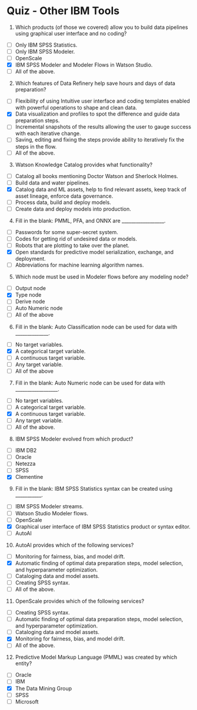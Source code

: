 # Quiz - Other IBM Tools

1. Which products (of those we covered) allow you to build data pipelines using graphical user interface and no coding?
- [ ] Only IBM SPSS Statistics.
- [ ] Only IBM SPSS Modeler.
- [ ] OpenScale
- [x] IBM SPSS Modeler and Modeler Flows in Watson Studio.
- [ ] All of the above.

2. Which features of Data Refinery help save hours and days of data preparation?
- [ ] Flexibility of using Intuitive user interface and coding templates enabled with powerful operations to shape and clean data.
- [x] Data visualization and profiles to spot the difference and guide data preparation steps.
- [ ] Incremental snapshots of the results allowing the user to gauge success with each iterative change.
- [ ] Saving, editing and fixing the steps provide ability to iteratively fix the steps in the flow.
- [ ] All of the above.

3. Watson Knowledge Catalog provides what functionality?
- [ ] Catalog all books mentioning Doctor Watson and Sherlock Holmes.
- [ ] Build data and water pipelines.
- [x] Catalog data and ML assets, help to find relevant assets, keep track of asset lineage, enforce data governance.
- [ ] Process data, build and deploy models.
- [ ] Create data and deploy models into production.

4. Fill in the blank: PMML, PFA, and ONNX are __________________.
- [ ] Passwords for some super-secret system.
- [ ] Codes for getting rid of undesired data or models.
- [ ] Robots that are plotting to take over the planet.
- [x] Open standards for predictive model serialization, exchange, and deployment.
- [ ] Abbreviations for machine learning algorithm names.

5. Which node must be used in Modeler flows before any modeling node?
- [ ] Output node
- [x] Type node
- [ ] Derive node
- [ ] Auto Numeric node
- [ ] All of the above

6. Fill in the blank: Auto Classification node can be used for data with ______________.
- [ ] No target variables.
- [x] A categorical target variable.
- [ ] A continuous target variable.
- [ ] Any target variable.
- [ ] All of the above

7. Fill in the blank: Auto Numeric node can be used for data with __________________.
- [ ] No target variables.
- [ ] A categorical target variable.
- [x] A continuous target variable.
- [ ] Any target variable.
- [ ] All of the above.

8. IBM SPSS Modeler evolved from which product?
- [ ] IBM DB2
- [ ] Oracle
- [ ] Netezza
- [ ] SPSS
- [x] Clementine

9. Fill in the blank: IBM SPSS Statistics syntax can be created using ___________.
- [ ] IBM SPSS Modeler streams.
- [ ] Watson Studio Modeler flows.
- [ ] OpenScale
- [x] Graphical user interface of IBM SPSS Statistics product or syntax editor.
- [ ] AutoAI

10. AutoAI provides which of the following services?
- [ ] Monitoring for fairness, bias, and model drift.
- [x] Automatic finding of optimal data preparation steps, model selection, and hyperparameter optimization.
- [ ] Cataloging data and model assets.
- [ ] Creating SPSS syntax.
- [ ] All of the above.
 
11. OpenScale provides which of the following services?
- [ ] Creating SPSS syntax.
- [ ] Automatic finding of optimal data preparation steps, model selection, and hyperparameter optimization.
- [ ] Cataloging data and model assets.
- [x] Monitoring for fairness, bias, and model drift.
- [ ] All of the above.

12. Predictive Model Markup Language (PMML) was created by which entity?
- [ ] Oracle
- [ ] IBM
- [x] The Data Mining Group
- [ ] SPSS
- [ ] Microsoft
